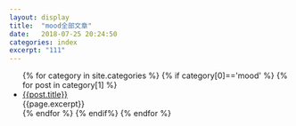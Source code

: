 ```yaml
---
layout: display
title:  "mood全部文章"
date:   2018-07-25 20:24:50 
categories: index
excerpt: "111"
---
```

<ul class="posts-ul">
{% for category in site.categories %}
        {% if category[0]=='mood' %}
            {% for post in category[1] %}
            <li><a href="{{post.url}}">{{post.title}}</a>
            <br>{{page.excerpt}}
            </li>
            {% endfor %}
        {% endif%}
{% endfor %}
</ul>





